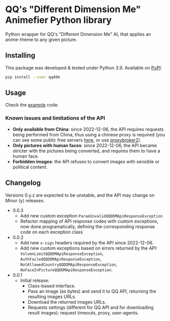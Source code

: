 # QQ's "Different Dimension Me" Animefier Python library

Python wrapper for QQ's "Different Dimension Me" AI, that applies an anime-theme to any given picture.

## Installing

This package was developed & tested under Python 3.9. Available on [PyPI](https://pypi.org/project/qqddm):

```bash
pip install --user qqddm
```

## Usage

Check the [example](example.py) code.

### Known issues and limitations of the API

- **Only available from China**: since 2022-12-06, the API requires requests being performed from China, thus using a chinese proxy is required (you can see some public free servers [here](http://free-proxy.cz/en/proxylist/country/CN/socks5/ping/all), or use [proxybroker2](https://github.com/bluet/proxybroker2)).
- **Only pictures with human faces**: since 2022-12-06, the API became stricter with the pictures being converted, and requires them to have a human face.
- **Forbidden images**: the API refuses to convert images with sensible or political content.

## Changelog

Versions 0.y.z are expected to be unstable, and the API may change on Minor (y) releases.

- 0.0.3
  - Add new custom exception `ParamInvalidQQDDMApiResponseException`
  - Refactor mapping of API response codes with custom exceptions, now done programatically, defining the corresponding response code on each exception class
- 0.0.2
  - Add new `x-sign` headers required by the API since 2022-12-06.
  - Add new custom exceptions based on errors returned by the API: `VolumnLimitQQDDMApiResponseException`, `AuthFailedQQDDMApiResponseException`, `NotAllowedCountryQQDDMApiResponseException`, `NoFaceInPictureQQDDMApiResponseException`.
- 0.0.1
  - Initial release:
    - Class-based interface.
    - Pass an image (as bytes) and send it to QQ API, returning the resulting images URLs.
    - Download the returned images URLs.
    - Requests settings (different for QQ API and for downloading result images): request timeouts, proxy, user-agents.
